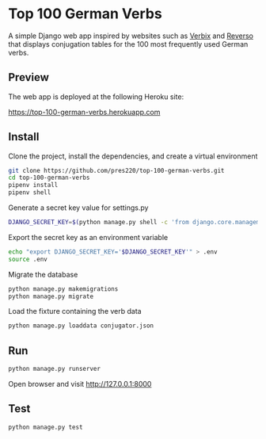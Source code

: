 # Top 100 German Verbs

A simple Django web app inspired by websites such as [Verbix](https://www.verbix.com/languages/german.html) and [Reverso](http://conjugator.reverso.net/conjugation-german.html) that displays conjugation tables for the 100 most frequently used German verbs.

## Preview
The web app is deployed at the following Heroku site:

https://top-100-german-verbs.herokuapp.com

## Install
Clone the project, install the dependencies, and create a virtual environment
```bash
git clone https://github.com/pres220/top-100-german-verbs.git
cd top-100-german-verbs
pipenv install
pipenv shell
```

Generate a secret key value for settings.py
```bash
DJANGO_SECRET_KEY=$(python manage.py shell -c 'from django.core.management import utils; print(utils.get_random_secret_key())')
```

Export the secret key as an environment variable
```bash
echo "export DJANGO_SECRET_KEY='$DJANGO_SECRET_KEY'" > .env
source .env
```

Migrate the database
```bash
python manage.py makemigrations
python manage.py migrate
```

Load the fixture containing the verb data
```bash
python manage.py loaddata conjugator.json
```

## Run
```bash
python manage.py runserver
```
Open browser and visit http://127.0.0.1:8000

## Test
```bash
python manage.py test
```


